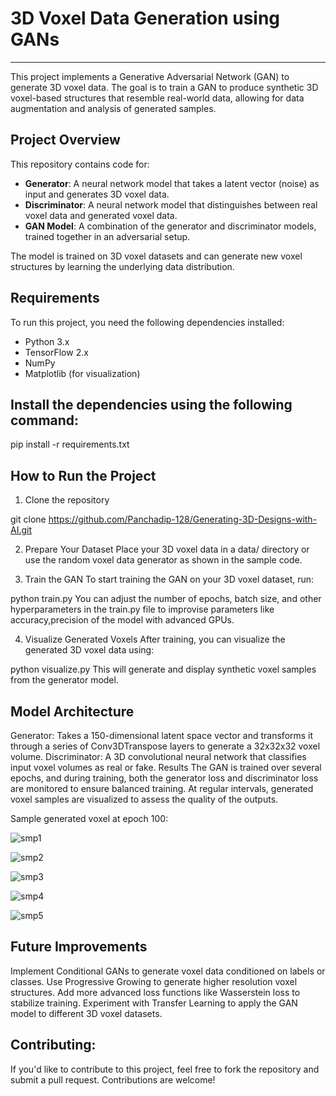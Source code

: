# 3D Voxel Data Generation using GANs
--------------------------------------

This project implements a Generative Adversarial Network (GAN) to generate 3D voxel data. The goal is to train a GAN to produce synthetic 3D voxel-based structures that resemble real-world data, allowing for data augmentation and analysis of generated samples.

## Project Overview

This repository contains code for:

- **Generator**: A neural network model that takes a latent vector (noise) as input and generates 3D voxel data.
- **Discriminator**: A neural network model that distinguishes between real voxel data and generated voxel data.
- **GAN Model**: A combination of the generator and discriminator models, trained together in an adversarial setup.

The model is trained on 3D voxel datasets and can generate new voxel structures by learning the underlying data distribution.


## Requirements

To run this project, you need the following dependencies installed:

- Python 3.x
- TensorFlow 2.x
- NumPy
- Matplotlib (for visualization)

## Install the dependencies using the following command:

pip install -r requirements.txt

## How to Run the Project
1. Clone the repository

git clone https://github.com/Panchadip-128/Generating-3D-Designs-with-AI.git


2. Prepare Your Dataset
Place your 3D voxel data in a data/ directory or use the random voxel data generator as shown in the sample code.

3. Train the GAN
To start training the GAN on your 3D voxel dataset, run:

python train.py
You can adjust the number of epochs, batch size, and other hyperparameters in the train.py file to improvise parameters like accuracy,precision of the model with advanced GPUs.

4. Visualize Generated Voxels
After training, you can visualize the generated 3D voxel data using:

python visualize.py
This will generate and display synthetic voxel samples from the generator model.

## Model Architecture
Generator: Takes a 150-dimensional latent space vector and transforms it through a series of Conv3DTranspose layers to generate a 32x32x32 voxel volume.
Discriminator: A 3D convolutional neural network that classifies input voxel volumes as real or fake.
Results
The GAN is trained over several epochs, and during training, both the generator loss and discriminator loss are monitored to ensure balanced training. At regular intervals, generated voxel samples are visualized to assess the quality of the outputs.

Sample generated voxel at epoch 100:

![smp1](https://github.com/user-attachments/assets/915a48cd-9065-47b0-b411-b2ddaecfb761)

![smp2](https://github.com/user-attachments/assets/70a5e97b-6386-4442-939b-8dd292bca64d)

![smp3](https://github.com/user-attachments/assets/19e8c32f-0964-4aba-9137-04a659e087fb)

![smp4](https://github.com/user-attachments/assets/ae853ddd-06a0-487c-83bc-2c331d33e123)

![smp5](https://github.com/user-attachments/assets/bc5d88e3-72f0-48ae-9031-eacedfa9b183)



## Future Improvements
Implement Conditional GANs to generate voxel data conditioned on labels or classes.
Use Progressive Growing to generate higher resolution voxel structures.
Add more advanced loss functions like Wasserstein loss to stabilize training.
Experiment with Transfer Learning to apply the GAN model to different 3D voxel datasets.

## Contributing:
If you'd like to contribute to this project, feel free to fork the repository and submit a pull request. Contributions are welcome!



